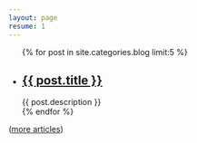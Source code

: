 ```yaml
---
layout: page
resume: 1
---
```

<div class="index-artical">
    <ul class="index-left">
    {% for post in site.categories.blog limit:5 %}
        <li>
            <h2>
            	<a href="{{ post.url }}">{{ post.title }}</a>
            </h2>
            <span class="title-desc">{{ post.description }}</span>
        </li>
    {% endfor %}
    </ul>
    <div>(<a href="{{ site.production_url }}/archive.html">more articles</a>)</div>
</div>